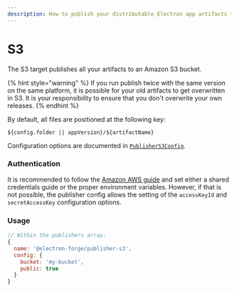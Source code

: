 ```yaml
---
description: How to publish your distributable Electron app artifacts to Amazon S3
---
```


# S3

The S3 target publishes all your artifacts to an Amazon S3 bucket.

{% hint style="warning" %}
If you run publish twice with the same version on the same platform, it is possible for your old artifacts to get overwritten in S3.  It is your responsibility to ensure that you don't overwrite your own releases.
{% endhint %}

By default, all files are positioned at the following key:  
  
`${config.folder || appVersion}/${artifactName}`

Configuration options are documented in [`PublisherS3Config`](https://js.electronforge.io/publisher/s3/interfaces/publishers3config.html).

### Authentication

It is recommended to follow the [Amazon AWS guide](https://docs.aws.amazon.com/sdk-for-javascript/v3/developer-guide/setting-credentials-node.html) and set either a shared credentials guide or the proper environment variables. However, if that is not possible, the publisher config allows the setting of the `accessKeyId` and `secretAccessKey` configuration options.

### Usage

```javascript
// Within the publishers array:
{
  name: '@electron-forge/publisher-s3',
  config: {
    bucket: 'my-bucket',
    public: true
  }
}
```

